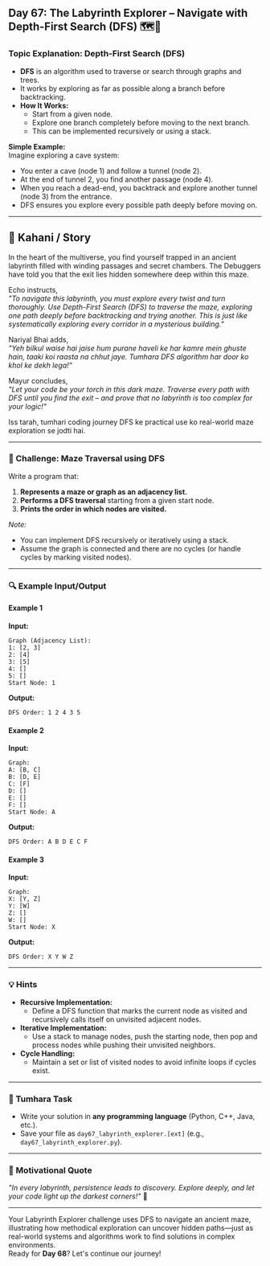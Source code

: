 ## **Day 67: The Labyrinth Explorer – Navigate with Depth-First Search (DFS)** 🗺️🔦

### **Topic Explanation: Depth-First Search (DFS)**  
- **DFS** is an algorithm used to traverse or search through graphs and trees.
- It works by exploring as far as possible along a branch before backtracking.
- **How It Works:**  
  - Start from a given node.
  - Explore one branch completely before moving to the next branch.
  - This can be implemented recursively or using a stack.
  
**Simple Example:**  
Imagine exploring a cave system:  
- You enter a cave (node 1) and follow a tunnel (node 2).  
- At the end of tunnel 2, you find another passage (node 4).  
- When you reach a dead-end, you backtrack and explore another tunnel (node 3) from the entrance.  
- DFS ensures you explore every possible path deeply before moving on.

---

## **📜 Kahani / Story**  
In the heart of the multiverse, you find yourself trapped in an ancient labyrinth filled with winding passages and secret chambers. The Debuggers have told you that the exit lies hidden somewhere deep within this maze.  
   
Echo instructs,  
*"To navigate this labyrinth, you must explore every twist and turn thoroughly. Use Depth-First Search (DFS) to traverse the maze, exploring one path deeply before backtracking and trying another. This is just like systematically exploring every corridor in a mysterious building."*  

Nariyal Bhai adds,  
*"Yeh bilkul waise hai jaise hum purane haveli ke har kamre mein ghuste hain, taaki koi raasta na chhut jaye. Tumhara DFS algorithm har door ko khol ke dekh lega!"*  

Mayur concludes,  
*"Let your code be your torch in this dark maze. Traverse every path with DFS until you find the exit – and prove that no labyrinth is too complex for your logic!"*

Iss tarah, tumhari coding journey DFS ke practical use ko real-world maze exploration se jodti hai.

---

### **🎯 Challenge: Maze Traversal using DFS**  
Write a program that:  
1. **Represents a maze or graph as an adjacency list.**  
2. **Performs a DFS traversal** starting from a given start node.  
3. **Prints the order in which nodes are visited.**

*Note:*  
- You can implement DFS recursively or iteratively using a stack.
- Assume the graph is connected and there are no cycles (or handle cycles by marking visited nodes).

---

### **🔍 Example Input/Output**

#### **Example 1**  
**Input:**  
```
Graph (Adjacency List):
1: [2, 3]
2: [4]
3: [5]
4: []
5: []
Start Node: 1
```  
**Output:**  
```
DFS Order: 1 2 4 3 5
```

#### **Example 2**  
**Input:**  
```
Graph:
A: [B, C]
B: [D, E]
C: [F]
D: []
E: []
F: []
Start Node: A
```  
**Output:**  
```
DFS Order: A B D E C F
```

#### **Example 3**  
**Input:**  
```
Graph:
X: [Y, Z]
Y: [W]
Z: []
W: []
Start Node: X
```  
**Output:**  
```
DFS Order: X Y W Z
```

---

### **💡 Hints**  
- **Recursive Implementation:**  
  - Define a DFS function that marks the current node as visited and recursively calls itself on unvisited adjacent nodes.
- **Iterative Implementation:**  
  - Use a stack to manage nodes, push the starting node, then pop and process nodes while pushing their unvisited neighbors.
- **Cycle Handling:**  
  - Maintain a set or list of visited nodes to avoid infinite loops if cycles exist.

---

### **📝 Tumhara Task**  
- Write your solution in **any programming language** (Python, C++, Java, etc.).  
- Save your file as `day67_labyrinth_explorer.[ext]` (e.g., `day67_labyrinth_explorer.py`).

---

### **🌟 Motivational Quote**  
*"In every labyrinth, persistence leads to discovery. Explore deeply, and let your code light up the darkest corners!"* 🚀

---

Your Labyrinth Explorer challenge uses DFS to navigate an ancient maze, illustrating how methodical exploration can uncover hidden paths—just as real-world systems and algorithms work to find solutions in complex environments.  
Ready for **Day 68**? Let's continue our journey!